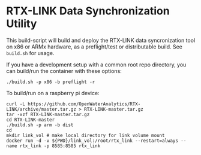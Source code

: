 # RTX-LINK Data Synchronization Utility

This build-script will build and deploy the RTX-LINK data syncronization tool on x86 or ARMx hardware, as a preflight/test or distributable build.
See `build.sh` for usage.

If you have a development setup with a common root repo directory, you can build/run the container with these options:
```
./build.sh -p x86 -b preflight -r
```

To build/run on a raspberry pi device:

```
curl -L https://github.com/OpenWaterAnalytics/RTX-LINK/archive/master.tar.gz > RTX-LINK-master.tar.gz
tar -xzf RTX-LINK-master.tar.gz
cd RTX-LINK-master
./build.sh -p arm -b dist
cd
mkdir link_vol # make local directory for link volume mount
docker run -d -v ${PWD}/link_vol:/root/rtx_link --restart=always --name rtx_link -p 8585:8585 rtx_link
```
